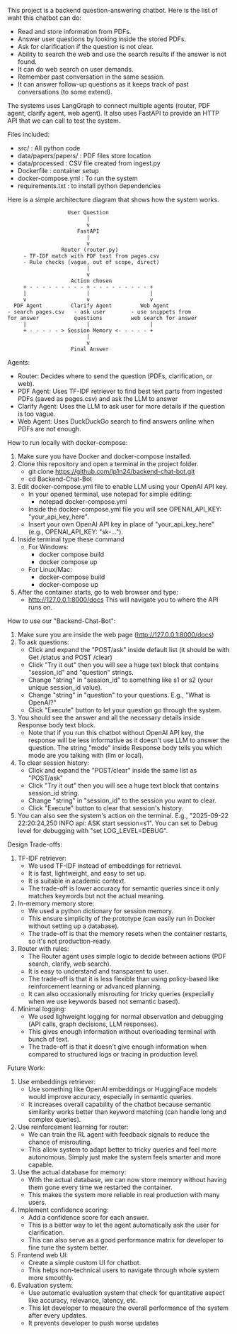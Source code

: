 This project is a backend question-answering chatbot. Here is the list of waht this chatbot can do:
- Read and store information from PDFs.
- Answer user questions by looking inside the stored PDFs.
- Ask for clarification if the question is not clear.
- Ability to search the web and use the search results if the answer is not found.
- It can do web search on user demands.
- Remember past conversation in the same session.
- It can answer follow-up questions as it keeps track of past conversations (to some extend).

The systems uses LangGraph to connect multiple agents (router, PDF agent, clarify agent, web agent).
It also uses FastAPI to provide an HTTP API that we can call to test the system.

Files included:
- src/ : All python code
- data/papers/papers/ : PDF files store location
- data/processed : CSV file created from ingest.py
- Dockerfile : container setup
- docker-compose.yml : To run the system
- requirements.txt : to install python dependencies

Here is a simple architecture diagram that shows how the system works.

                       User Question
                             |
                             v
                          FastAPI
                             |
                             v
                     Router (router.py)
         - TF-IDF match with PDF text from pages.csv
         - Rule checks (vague, out of scope, direct)
                             |
                             v
                        Action chosen
         + - - - - - - - - - + - - - - - - - - - +
         |                   |                   |
         v                   v                   v
      PDF Agent         Clarify Agent         Web Agent
    - search pages.csv   - ask user        - use snippets from
    for answer           questions         web search for answer
         |                   |                   |
         + - - - - - > Session Memory <- - - - - +
                             |
                             v
                        Final Answer

Agents:
- Router: Decides where to send the question (PDFs, clarification, or web).
- PDF Agent: Uses TF-IDF retriever to find best text parts from ingested PDFs (saved as pages.csv) and ask the LLM to answer
- Clarify Agent: Uses the LLM to ask user for more details if the question is too vague.
- Web Agent: Uses DuckDuckGo search to find answers online when PDFs are not enough.


How to run locally with docker-compose:
1. Make sure you have Docker and docker-compose installed.
2. Clone this repository and open a terminal in the project folder.
   - git clone https://github.com/lp1n24/backend-chat-bot.git
   - cd Backend-Chat-Bot
3. Edit docker-compose.yml file to enable LLM using your OpenAI API key.
   - In your opened terminal, use notepad for simple editing:
     - notepad docker-compose.yml
   - Inside the docker-compose.yml file you will see OPENAI_API_KEY: "your_api_key_here".
   - Insert your own OpenAI API key in place of "your_api_key_here" (e.g., OPENAI_API_KEY: "sk-...").
4. Inside terminal type these command
   - For Windows: 
     - docker compose build
     - docker compose up
   - For Linux/Mac:
     - docker-compose build
     - docker-compose up
5. After the container starts, go to web browser and type:
   - http://127.0.0.1:8000/docs
   This will navigate you to where the API runs on.

How to use our "Backend-Chat-Bot":
1. Make sure you are inside the web page (http://127.0.0.1:8000/docs)
2. To ask questions:
   - Click and expand the "POST/ask" inside default list (it should be with Get /status and POST /clear)
   - Click "Try it out" then you will see a huge text block that contains "session_id" and "question" strings.
   - Change "string" in "session_id" to something like s1 or s2 (your unique session_id value).
   - Change "string" in "question" to your questions. E.g., "What is OpenAI?"
   - Click "Execute" button to let your question go through the system.
3. You should see the answer and all the necessary details inside Response body text block.
   - Note that if you run this chatbot without OpenAI API key, the response will be less informative as it doesn't use LLM to answer the question. The string "mode" inside Response body tells you which mode are you talking with (llm or local).
4. To clear session history:
   - Click and expand the "POST/clear" inside the same list as "POST/ask"
   - Click "Try it out" then you will see a huge text block that contains session_id string.
   - Change "string" in "session_id" to the session you want to clear.
   - Click "Execute" button to clear that session's history.
5. You can also see the system's action on the terminal. E.g., "2025-09-22 22:20:24,250 INFO api: ASK start session=s1". You can set to Debug level for debugging with "set LOG_LEVEL=DEBUG".

Design Trade-offs:
1. TF-IDF retriever:
   - We used TF-IDF instead of embeddings for retrieval.
   - It is fast, lightweight, and easy to set up.
   - It is suitable in academic context.
   - The trade-off is lower accuracy for semantic queries since it only matches keywords but not the actual meaning.
2. In-memory memory store:
   - We used a python dictionary for session memory.
   - This ensure simplicity of the prototype (can easily run in Docker without setting up a database).
   - The trade-off is that the memory resets when the container restarts, so it's not production-ready.
3. Router with rules:
   - The Router agent uses simple logic to decide between actions (PDF search, clarify, web search).
   - It is easy to understand and transparent to user.
   - The trade-off is that it is less flexible than using policy-based like reinforcement learning or advanced planning.
   - It can also occasionally misrouting for tricky queries (especially when we use keywords based not semantic based).
4. Minimal logging:
   - We used lighweight logging for normal observation and debugging (API calls, graph decisions, LLM responses).
   - This gives enough information without overloading terminal with bunch of text.
   - The trade-off is that it doesn't give enough information when compared to structured logs or tracing in production level.

Future Work:
1. Use embeddings retriever:
   - Use something like OpenAI embeddings or HuggingFace models would improve accuracy, especially in semantic queries.
   - It increases overall capability of the chatbot because semantic similarity works better than keyword matching (can handle long and complex queries).
2. Use reinforcement learning for router:
   - We can train the RL agent with feedback signals to reduce the chance of misrouting.
   - This allow system to adapt better to tricky queries and feel more autonomous. Simply just make the system feels smarter and more capable.
3. Use the actual database for memory:
   - With the actual database, we can now store memory without having them gone every time we restarted the container.
   - This makes the system more reliable in real production with many users.
4. Implement confidence scoring:
   - Add a confidence score for each answer.
   - This is a better way to let the agent automatically ask the user for clarification.
   - This can also serve as a good performance matrix for developer to fine tune the system better.
5. Frontend web UI:
   - Create a simple custom UI for chatbot.
   - This helps non-technical users to navigate through whole system more smoothly.
6. Evaluation system:
   - Use automatic evaluation system that check for quantitative aspect like accuracy, relevance, latency, etc.
   - This let developer to measure the overall performance of the system after every updates.
   - It prevents developer to push worse updates


